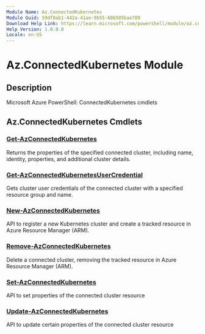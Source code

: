 ```yaml
---
Module Name: Az.ConnectedKubernetes
Module Guid: 59df8ab1-442a-41ae-9b55-60b505bae789
Download Help Link: https://learn.microsoft.com/powershell/module/az.connectedkubernetes
Help Version: 1.0.0.0
Locale: en-US
---
```


# Az.ConnectedKubernetes Module
## Description
Microsoft Azure PowerShell: ConnectedKubernetes cmdlets

## Az.ConnectedKubernetes Cmdlets
### [Get-AzConnectedKubernetes](Get-AzConnectedKubernetes.md)
Returns the properties of the specified connected cluster, including name, identity, properties, and additional cluster details.

### [Get-AzConnectedKubernetesUserCredential](Get-AzConnectedKubernetesUserCredential.md)
Gets cluster user credentials of the connected cluster with a specified resource group and name.

### [New-AzConnectedKubernetes](New-AzConnectedKubernetes.md)
API to register a new Kubernetes cluster and create a tracked resource in Azure Resource Manager (ARM).

### [Remove-AzConnectedKubernetes](Remove-AzConnectedKubernetes.md)
Delete a connected cluster, removing the tracked resource in Azure Resource Manager (ARM).

### [Set-AzConnectedKubernetes](Set-AzConnectedKubernetes.md)
API to set properties of the connected cluster resource

### [Update-AzConnectedKubernetes](Update-AzConnectedKubernetes.md)
API to update certain properties of the connected cluster resource

